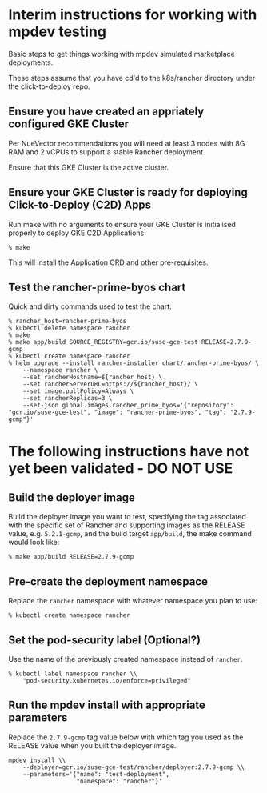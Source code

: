 # Interim instructions for working with mpdev testing

Basic steps to get things working with mpdev simulated marketplace deployments.

These steps assume that you have cd'd to the k8s/rancher directory under the
click-to-deploy repo.

## Ensure you have created an appriately configured GKE Cluster

Per NueVector recommendations you will need at least 3 nodes with 8G RAM and
2 vCPUs to support a stable Rancher deployment.

Ensure that this GKE Cluster is the active cluster.

## Ensure your GKE Cluster is ready for deploying Click-to-Deploy (C2D) Apps

Run make with no arguments to ensure your GKE Cluster is initialised properly
to deploy GKE C2D Applications.

```shell
% make
```

This will install the Application CRD and other pre-requisites.

## Test the rancher-prime-byos chart

Quick and dirty commands used to test the chart:

```shell
% rancher_host=rancher-prime-byos
% kubectl delete namespace rancher
% make
% make app/build SOURCE_REGISTRY=gcr.io/suse-gce-test RELEASE=2.7.9-gcmp
% kubectl create namespace rancher
% helm upgrade --install rancher-installer chart/rancher-prime-byos/ \
	--namespace rancher \
	--set rancherHostname=${rancher_host} \
	--set rancherServerURL=https://${rancher_host}/ \
	--set image.pullPolicy=Always \
	--set rancherReplicas=3 \
	--set-json global.images.rancher_prime_byos='{"repository": "gcr.io/suse-gce-test", "image": "rancher-prime-byos", "tag": "2.7.9-gcmp"}'
```

# The following instructions have not yet been validated - DO NOT USE

## Build the deployer image

Build the deployer image you want to test, specifying the tag associated with
the specific set of Rancher and supporting images as the RELEASE value, e.g.
`5.2.1-gcmp`, and the build target `app/build`, the make command would look
like:

```shell
% make app/build RELEASE=2.7.9-gcmp
```

## Pre-create the deployment namespace

Replace the `rancher` namespace with whatever namespace you plan to use:

```shell
% kubectl create namespace rancher
```

## Set the pod-security label (Optional?)

Use the name of the previously created namespace instead of `rancher`.

```shell
% kubectl label namespace rancher \\
    "pod-security.kubernetes.io/enforce=privileged"
```

## Run the mpdev install with appropriate parameters

Replace the `2.7.9-gcmp` tag value below with which tag you used as the
RELEASE value when you built the deployer image.

```shell
mpdev install \\
    --deployer=gcr.io/suse-gce-test/rancher/deployer:2.7.9-gcmp \\
    --parameters='{"name": "test-deployment",
                   "namespace": "rancher"}'
```
